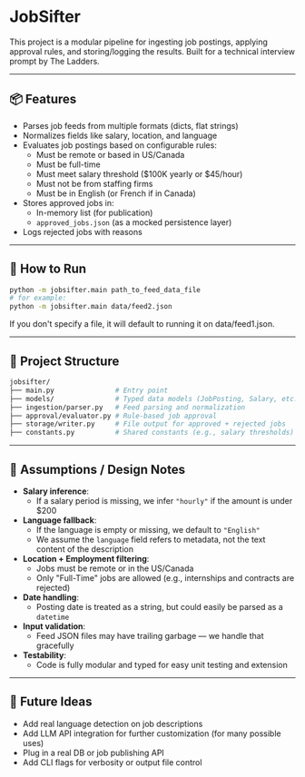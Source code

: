 # JobSifter

This project is a modular pipeline for ingesting job postings, applying approval rules, and storing/logging the results. Built for a technical interview prompt by The Ladders.

---

## 📦 Features

- Parses job feeds from multiple formats (dicts, flat strings)
- Normalizes fields like salary, location, and language
- Evaluates job postings based on configurable rules:
  - Must be remote or based in US/Canada
  - Must be full-time
  - Must meet salary threshold ($100K yearly or $45/hour)
  - Must not be from staffing firms
  - Must be in English (or French if in Canada)
- Stores approved jobs in:
  - In-memory list (for publication)
  - `approved_jobs.json` (as a mocked persistence layer)
- Logs rejected jobs with reasons

---

## 🚀 How to Run

```bash
python -m jobsifter.main path_to_feed_data_file
# for example:
python -m jobsifter.main data/feed2.json
```
If you don't specify a file, it will default to running it on data/feed1.json.

---

## 📁 Project Structure

```bash
jobsifter/
├── main.py               # Entry point
├── models/               # Typed data models (JobPosting, Salary, etc.)
├── ingestion/parser.py   # Feed parsing and normalization
├── approval/evaluator.py # Rule-based job approval
├── storage/writer.py     # File output for approved + rejected jobs
├── constants.py          # Shared constants (e.g., salary thresholds)
```
---

## 🧠 Assumptions / Design Notes

- **Salary inference**:
  - If a salary period is missing, we infer `"hourly"` if the amount is under $200
- **Language fallback**:
  - If the language is empty or missing, we default to `"English"`
  - We assume the `language` field refers to metadata, not the text content of the description
- **Location + Employment filtering**:
  - Jobs must be remote or in the US/Canada
  - Only "Full-Time" jobs are allowed (e.g., internships and contracts are rejected)
- **Date handling**:
  - Posting date is treated as a string, but could easily be parsed as a `datetime`
- **Input validation**:
  - Feed JSON files may have trailing garbage — we handle that gracefully
- **Testability**:
  - Code is fully modular and typed for easy unit testing and extension

---

## 🧪 Future Ideas

- Add real language detection on job descriptions
- Add LLM API integration for further customization (for many possible uses)
- Plug in a real DB or job publishing API
- Add CLI flags for verbosity or output file control
